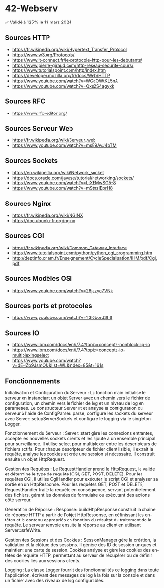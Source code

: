 # 42-Webserv

✅ Validé à 125% le 13 mars 2024

## Sources HTTP

- https://fr.wikipedia.org/wiki/Hypertext_Transfer_Protocol
- https://www.w3.org/Protocols/
- https://www.it-connect.fr/le-protocole-http-pour-les-debutants/
- https://www.pierre-giraud.com/http-reseau-securite-cours/
- https://www.tutorialspoint.com/http/index.htm
- https://developer.mozilla.org/fr/docs/Web/HTTP
- https://www.youtube.com/watch?v=WGdOWtKL5nA
- https://www.youtube.com/watch?v=Qxs2S4agyxk

## Sources RFC

- https://www.rfc-editor.org/

## Sources Serveur Web

- https://fr.wikipedia.org/wiki/Serveur_web
- https://www.youtube.com/watch?v=msB9AvJ4bTM

## Sources Sockets

- https://en.wikipedia.org/wiki/Network_socket
- https://docs.oracle.com/javase/tutorial/networking/sockets/
- https://www.youtube.com/watch?v=LtXEMwSG5-8
- https://www.youtube.com/watch?v=mStnzIEprH8

## Sources Nginx

- https://fr.wikipedia.org/wiki/NGINX
- https://doc.ubuntu-fr.org/nginx

## Sources CGI

- https://fr.wikipedia.org/wiki/Common_Gateway_Interface
- https://www.tutorialspoint.com/python/python_cgi_programming.htm
- http://deptinfo.cnam.fr/Enseignement/CycleSpecialisation/IHM/pdf/Cgi.pdf

## Sources Modèles OSI

- https://www.youtube.com/watch?v=26jazyc7VNk

## Sources ports et protocoles

- https://www.youtube.com/watch?v=YSl6bordSh8

## Sources IO

- https://www.ibm.com/docs/en/i/7.4?topic=concepts-nonblocking-io
- https://www.ibm.com/docs/en/i/7.4?topic=concepts-io-multiplexingselect
- https://www.youtube.com/watch?v=dEHZb9JsmOU&list=WL&index=85&t=161s

## Fonctionnements

Initialisation et Configuration du Serveur :
La fonction main initialise le serveur en instanciant un objet Server avec un chemin vers le fichier de configuration,
un chemin vers le fichier de log et un niveau de log en paramètres.
Le constructeur Server lit et analyse la configuration du serveur à l'aide de ConfigParser::parse,
configure les sockets du serveur avec Server::setupServerSockets et configure le logging via le singleton Logger.

Fonctionnement du Serveur :
Server::start gère les connexions entrantes, accepte les nouvelles sockets clients et les ajoute à un ensemble 
principal pour surveillance. Il utilise select pour multiplexer entre les descripteurs de fichiers actifs.
Pour chaque descripteur de fichier client lisible, il extrait la requête, analyse les cookies et crée une 
session si nécessaire. Il construit ensuite un objet HttpRequest.

Gestion des Requêtes :
Le RequestHandler prend le HttpRequest, le valide et détermine le type de requête (CGI, GET, POST, DELETE). 
Pour les requêtes CGI, il utilise CgiHandler pour exécuter le script CGI et analyser sa sortie en un HttpResponse.
Pour les requêtes GET, POST et DELETE, RequestHandler traite la requête en conséquence, servant potentiellement 
des fichiers, gérant les données de formulaire ou exécutant des actions côté serveur.

Génération de Réponse :
Response::buildHttpResponse construit la chaîne de réponse HTTP à partir de l'objet HttpResponse, 
en définissant les en-têtes et le contenu appropriés en fonction du résultat du traitement de la requête.
Le serveur renvoie ensuite la réponse au client en utilisant Server::safeWrite.

Gestion des Sessions et des Cookies :
SessionManager gère la création, la validation et la clôture des sessions. 
Il génère des ID de session uniques et maintient une carte de session.
Cookies analyse et gère les cookies des en-têtes de requête HTTP, permettant au 
serveur de récupérer ou de définir des cookies liés aux sessions clients.

Logging :
La classe Logger fournit des fonctionnalités de logging dans toute l'application, 
écrivant des messages de log à la fois sur la console et dans un fichier avec des niveaux de log configurables.
